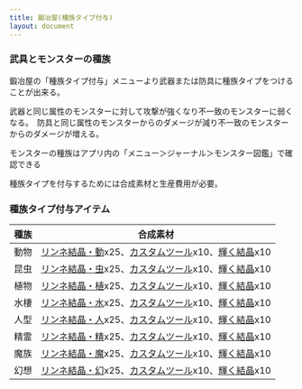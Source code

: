 ```yaml
---
title: 鍛冶屋(種族タイプ付与)
layout: document
---
```

### 武具とモンスターの種族

鍛冶屋の「種族タイプ付与」メニューより武器または防具に種族タイプをつけることが出来る。

武器と同じ属性のモンスターに対して攻撃が強くなり不一致のモンスターに弱くなる。　防具と同じ属性のモンスターからのダメージが減り不一致のモンスターからのダメージが増える。

モンスターの種族はアプリ内の「メニュー＞ジャーナル＞モンスター図鑑」で確認できる

種族タイプを付与するためには合成素材と生産費用が必要。

### 種族タイプ付与アイテム

|種族|合成素材|
|---|---|
|動物|[リンネ結晶・動](リンネ結晶・動)x25、[カスタムツール](カスタムツール)x10、[輝く結晶](輝く結晶)x10|
|昆虫|[リンネ結晶・虫](リンネ結晶・虫)x25、[カスタムツール](カスタムツール)x10、[輝く結晶](輝く結晶)x10|
|植物|[リンネ結晶・植](リンネ結晶・植)x25、[カスタムツール](カスタムツール)x10、[輝く結晶](輝く結晶)x10|
|水棲|[リンネ結晶・水](リンネ結晶・水)x25、[カスタムツール](カスタムツール)x10、[輝く結晶](輝く結晶)x10|
|人型|[リンネ結晶・人](リンネ結晶・人)x25、[カスタムツール](カスタムツール)x10、[輝く結晶](輝く結晶)x10|
|精霊|[リンネ結晶・精](リンネ結晶・精)x25、[カスタムツール](カスタムツール)x10、[輝く結晶](輝く結晶)x10|
|魔族|[リンネ結晶・魔](リンネ結晶・魔)x25、[カスタムツール](カスタムツール)x10、[輝く結晶](輝く結晶)x10|
|幻想|[リンネ結晶・幻](リンネ結晶・幻)x25、[カスタムツール](カスタムツール)x10、[輝く結晶](輝く結晶)x10|


